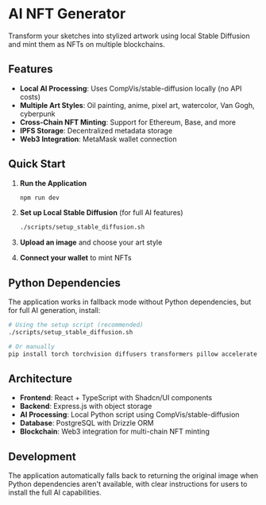 # AI NFT Generator

Transform your sketches into stylized artwork using local Stable Diffusion and mint them as NFTs on multiple blockchains.

## Features

- **Local AI Processing**: Uses CompVis/stable-diffusion locally (no API costs)
- **Multiple Art Styles**: Oil painting, anime, pixel art, watercolor, Van Gogh, cyberpunk
- **Cross-Chain NFT Minting**: Support for Ethereum, Base, and more
- **IPFS Storage**: Decentralized metadata storage
- **Web3 Integration**: MetaMask wallet connection

## Quick Start

1. **Run the Application**
   ```bash
   npm run dev
   ```

2. **Set up Local Stable Diffusion** (for full AI features)
   ```bash
   ./scripts/setup_stable_diffusion.sh
   ```

3. **Upload an image** and choose your art style

4. **Connect your wallet** to mint NFTs

## Python Dependencies

The application works in fallback mode without Python dependencies, but for full AI generation, install:

```bash
# Using the setup script (recommended)
./scripts/setup_stable_diffusion.sh

# Or manually
pip install torch torchvision diffusers transformers pillow accelerate
```

## Architecture

- **Frontend**: React + TypeScript with Shadcn/UI components
- **Backend**: Express.js with object storage
- **AI Processing**: Local Python script using CompVis/stable-diffusion
- **Database**: PostgreSQL with Drizzle ORM
- **Blockchain**: Web3 integration for multi-chain NFT minting

## Development

The application automatically falls back to returning the original image when Python dependencies aren't available, with clear instructions for users to install the full AI capabilities.